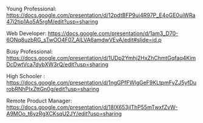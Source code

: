 Young Professional: https://docs.google.com/presentation/d/12pdtBFP9ui4R97P_E4oGE0uiWRa47i2tjp1Ao5A5rgM/edit?usp=sharing

Web Developer: https://docs.google.com/presentation/d/1am3_D70-6ONq8uzbRG_sTwOO4F07_AlLVA6amdwVEvA/edit#slide=id.p

Busy Professional: https://docs.google.com/presentation/d/1UDp2Ymhj2HxZhChmtGqfaq4KimDcDwtVca7dybXW3rQ/edit?usp=sharing

High Schooler : https://docs.google.com/presentation/d/1ngGPfFWlgGeF9KLtpmFyZJ5yfDurobRNhPIxZttGn0g/edit?usp=sharing

Remote Product Manager: https://docs.google.com/presentation/d/18lX653jlThP55mTwxfZvW-A9MOo_t6yzRgXCKsqU2JY/edit?usp=sharing
